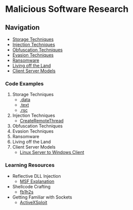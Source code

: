 # Malicious Software Research
## Navigation
- [Storage Techniques](storage-techniques)
- [Injection Techniques](injection-techniques)
- [Obfuscation Techniques](obfuscation-techniques)
- [Evasion Techniques](evasion-techniques)
- [Ransomware](ransomware)
- [Living off the Land](living-off-the-land)
- [Client Server Models](client-server-models)
### **Code Examples**
1. Storage Techniques  
    - <a href="https://github.com/0xvpr/MWD/blob/main/1.storage-techniques/1.data">.data</a>
    - <a href="https://github.com/0xvpr/MWD/blob/main/1.storage-techniques/2.text">.text</a>
    - <a href="https://github.com/0xvpr/MWD/blob/main/1.storage-techniques/3.rsc">.rsc</a>  
2. Injection Techniques  
    - <a href="https://github.com/0xvpr/MWD/blob/main/2.injection-techniques/1.crt">CreateRemoteThread</a>
3. Obfuscation Techniques
4. Evasion Techniques
5. Ransomware 
6. Living off the Land
7. Client Server Models
    - <a href="https://github.com/0xvpr/MWD/blob/main/7.socket/linux_server">Linux Server to Windows Client</a>
### **Learning Resources**
- Reflective DLL Injection  
    - <a href="https://github.com/rapid7/metasploit-framework/wiki/Using-ReflectiveDll-Injection">MSF Explanation</a>  
- Shellcode Crafting  
    - <a href="https://www.exploit-db.com/docs/english/13610-building-your-own-ud-shellcodes-part-1.pdf">fb1h2s</a>
- Getting Familiar with Sockets
    - <a href="https://www.youtube.com/watch?v=xCEKzqLTvqg&t=1185s">ActiveXSploit</a>
